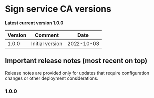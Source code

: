 # Sign service CA versions

**Latest current version 1.0.0**

| Version | Comment                                                                              | Date       |
|---------|--------------------------------------------------------------------------------------|------------|
| 1.0.0   | Initial version                                                                      | 2022-10-03 |


## Important release notes (most recent on top)

Release notes are provided only for updates that require configuration changes or other deployment considerations.

### 1.0.0
